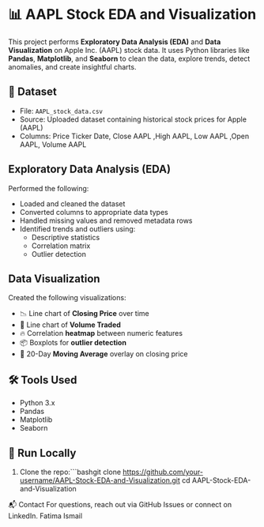 # 📊 AAPL Stock EDA and Visualization

This project performs **Exploratory Data Analysis (EDA)** and **Data Visualization** on Apple Inc. (AAPL) stock data. It uses Python libraries like **Pandas**, **Matplotlib**, and **Seaborn** to clean the data, explore trends, detect anomalies, and create insightful charts.

## 📁 Dataset
- File: `AAPL_stock_data.csv`
- Source: Uploaded dataset containing historical stock prices for Apple (AAPL)
- Columns: Price Ticker Date,	Close AAPL	,High AAPL,	Low AAPL	,Open AAPL,	Volume AAPL

##  Exploratory Data Analysis (EDA)

Performed the following:
- Loaded and cleaned the dataset
- Converted columns to appropriate data types
- Handled missing values and removed metadata rows
- Identified trends and outliers using:
  - Descriptive statistics
  - Correlation matrix
  - Outlier detection

## Data Visualization
Created the following visualizations:
- 📉 Line chart of **Closing Price** over time
- 🔶 Line chart of **Volume Traded**
- 🔥 Correlation **heatmap** between numeric features
- 📦 Boxplots for **outlier detection**
- 📏 20-Day **Moving Average** overlay on closing price

## 🛠️ Tools Used
- Python 3.x
- Pandas
- Matplotlib
- Seaborn

## 🚀 Run Locally
1. Clone the repo:```bashgit clone https://github.com/your-username/AAPL-Stock-EDA-and-Visualization.git
cd AAPL-Stock-EDA-and-Visualization

📬 Contact
For questions, reach out via GitHub Issues or connect on LinkedIn.
Fatima Ismail
